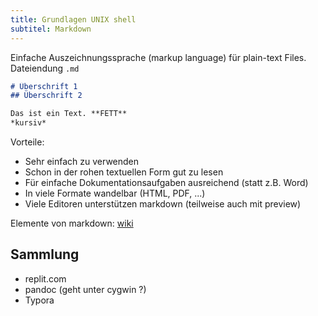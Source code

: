 ```yaml
---
title: Grundlagen UNIX shell
subtitel: Markdown
---
```


Einfache Auszeichnungssprache (markup language) für plain-text Files. Dateiendung `.md`

```markdown
# Überschrift 1
## Überschrift 2

Das ist ein Text. **FETT**
*kursiv*

```

Vorteile:

- Sehr einfach zu verwenden
- Schon in der rohen textuellen Form gut zu lesen
- Für einfache Dokumentationsaufgaben ausreichend (statt z.B. Word)
- In viele Formate wandelbar (HTML, PDF, ...)
- Viele Editoren unterstützen markdown (teilweise auch mit preview)

Elemente von markdown: [wiki](https://de.wikipedia.org/wiki/Markdown)

## Sammlung

- replit.com
- pandoc (geht unter cygwin ?)
- Typora